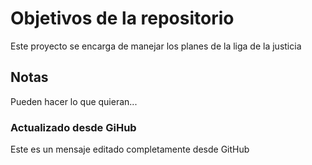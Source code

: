 # Objetivos de la repositorio

Este proyecto se encarga de manejar los planes de la liga de la justicia


## Notas
Pueden hacer lo que quieran...

### Actualizado desde GiHub
Este es un mensaje editado completamente desde GitHub
